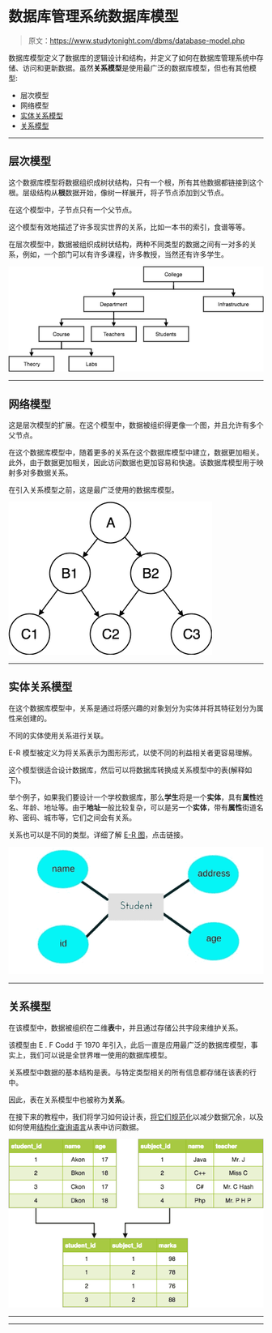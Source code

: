 # 数据库管理系统数据库模型

> 原文：<https://www.studytonight.com/dbms/database-model.php>

数据库模型定义了数据库的逻辑设计和结构，并定义了如何在数据库管理系统中存储、访问和更新数据。虽然**关系模型**是使用最广泛的数据库模型，但也有其他模型:

*   层次模型
*   网络模型
*   [实体关系模型](er-model-concepts.php)
*   [关系模型](rdbms-concept.php)

* * *

## 层次模型

这个数据库模型将数据组织成树状结构，只有一个根，所有其他数据都链接到这个根。层级结构从**根**数据开始，像树一样展开，将子节点添加到父节点。

在这个模型中，子节点只有一个父节点。

这个模型有效地描述了许多现实世界的关系，比如一本书的索引，食谱等等。

在层次模型中，数据被组织成树状结构，两种不同类型的数据之间有一对多的关系，例如，一个部门可以有许多课程，许多教授，当然还有许多学生。

![Hierarchical Model of database](img/692b75e9a3964a07d22e68d62ff8955e.png)

* * *

## 网络模型

这是层次模型的扩展。在这个模型中，数据被组织得更像一个图，并且允许有多个父节点。

在这个数据库模型中，随着更多的关系在这个数据库模型中建立，数据更加相关。此外，由于数据更加相关，因此访问数据也更加容易和快速。该数据库模型用于映射多对多数据关系。

在引入关系模型之前，这是最广泛使用的数据库模型。

![Network Model of database](img/dd5da141e5479d8c70cbc7a2c378207d.png)

* * *

## 实体关系模型

在这个数据库模型中，关系是通过将感兴趣的对象划分为实体并将其特征划分为属性来创建的。

不同的实体使用关系进行关联。

E-R 模型被定义为将关系表示为图形形式，以使不同的利益相关者更容易理解。

这个模型很适合设计数据库，然后可以将数据库转换成关系模型中的表(解释如下)。

举个例子，如果我们要设计一个学校数据库，那么**学生**将是一个**实体**，具有**属性**姓名、年龄、地址等。由于**地址**一般比较复杂，可以是另一个**实体**，带有**属性**街道名称、密码、城市等，它们之间会有关系。

关系也可以是不同的类型。详细了解 [E-R 图](er-diagram.php)，点击链接。

![E-R Model of database](img/673b48ca157b150a591ddd01e3208e4c.png)

* * *

## 关系模型

在该模型中，数据被组织在二维**表**中，并且通过存储公共字段来维护关系。

该模型由 E . F Codd 于 1970 年引入，此后一直是应用最广泛的数据库模型，事实上，我们可以说是全世界唯一使用的数据库模型。

关系模型中数据的基本结构是表。与特定类型相关的所有信息都存储在该表的行中。

因此，表在关系模型中也被称为**关系**。

在接下来的教程中，我们将学习如何设计表，[将它们规范化](database-normalization.php)以减少数据冗余，以及如何使用[结构化查询语言](introduction-to-sql.php)从表中访问数据。

![Relational Model of database](img/6c04704b3cb7d25316bbf7d61e45fdc0.png)

* * *

* * *